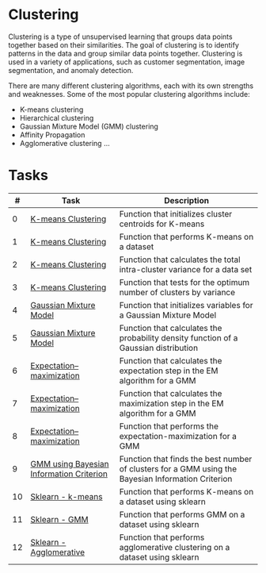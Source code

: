 # Clustering

Clustering is a type of unsupervised learning that groups data points together based on their similarities. The goal of clustering is to identify patterns in the data and group similar data points together. Clustering is used in a variety of applications, such as customer segmentation, image segmentation, and anomaly detection.

There are many different clustering algorithms, each with its own strengths and weaknesses. Some of the most popular clustering algorithms include:
* K-means clustering
* Hierarchical clustering
* Gaussian Mixture Model (GMM) clustering
* Affinity Propagation
* Agglomerative clustering
...

# Tasks
| #  | Task                                                 | Description                                                                                        |
|----|------------------------------------------------------|----------------------------------------------------------------------------------------------------|
| 0  | [K-means Clustering](0-initialize.py)                | Function that  initializes cluster centroids for K-means                                           |
| 1  | [K-means Clustering](1-kmeans.py)                    | Function that performs K-means on a dataset                                                        |
| 2  | [K-means Clustering](2-variance.py)                  | Function that calculates the total intra-cluster variance for a data set                           |
| 3  | [K-means Clustering](3-optimum.py)                   | Function that tests for the optimum number of clusters by variance                                 |
| 4  | [Gaussian Mixture Model](4-initialize.py)            | Function that initializes variables for a Gaussian Mixture Model                                   |
| 5  | [Gaussian Mixture Model](5-pdf.py)                   | Function that calculates the probability density function of a Gaussian distribution               |
| 6  | [Expectation–maximization](6-expectation.py)         | Function that calculates the expectation step in the EM algorithm for a GMM                        |
| 7  | [Expectation–maximization](7-maximization.py)        | Function that calculates the maximization step in the EM algorithm for a GMM                       |
| 8  | [Expectation–maximization](8-EM.py)                  | Function that performs the expectation-maximization for a GMM                                      |
| 9  | [GMM using Bayesian Information Criterion](9-BIC.py) | Function that finds the best number of clusters for a GMM using the Bayesian Information Criterion |
| 10 | [Sklearn - k-means](10-kmeans.py)                    | Function that performs K-means on a dataset using sklearn                                          |
| 11 | [Sklearn - GMM](11-gmm.py)                           | Function that performs GMM on a dataset using sklearn                                              |
| 12 | [Sklearn - Agglomerative](12-agglomerative.py)       | Function that performs agglomerative clustering on a dataset using sklearn                         |

